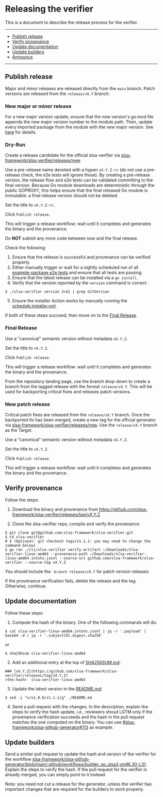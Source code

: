 # Releasing the verifier

This is a  document to describe the release process for the verifier.

---

- [Publish release](#publish-release)
- [Verify provenance](#verify-provenance)
- [Update documentation](#update-documentation)
- [Update builders](#update-builders)
- [Announce](#announce)

---

## Publish release

Major and minor releases are released directly from the `main` branch. Patch versions are released from the `release/vX.Y` branch.

### New major or minor release

For a new major version update, ensure that the new version's go.mod file appends the new major version number to the module path. Then, update every imported package from the module with the new major version. See [here](https://go.dev/doc/modules/major-version) for details.

### Dry-Run

Create a release candidate for the official slsa-verifier via [slsa-framework/slsa-verifier/releases/new](https://github.com/slsa-framework/slsa-verifier/releases/new).

Use a pre-release name denoted with a hypen `vX.Y.Z-rc` (do not use a pre-release check, the e2e tests will ignore these). By creating a pre-release version, the release flow and e2e tests can be validated committing to the final version. Because Go module downloads are deterministic through the public GOPROXY, this helps ensure that the final released Go module is immutable: a final release version should not be deleted.

Set the title to `vX.Y.Z-rc`.

Click `Publish release`.

This will trigger a release workflow: wait until it completes and generates the binary and the provenance.

Do **NOT** submit any more code between now and the final release.

Check the following:

1. Ensure that the release is successful and provenance can be verified properly. 
2. Either manually trigger or wait for a nightly scheduled run of all [example-package e2e tests](https://github.com/slsa-framework/example-package/tree/main/.github/workflows) and ensure that all tests are passing.
3. Ensure that the latest release can be installed via a `go install`.
4. Verify that the version reported by the `version` command is correct:
```shell
$ ./slsa-verifier version 2>&1 | grep GitVersion
```
5. Ensure the installer Action works by manually running the [schedule.installer.yml](https://github.com/slsa-framework/slsa-verifier/actions/workflows/pre-submit.actions.yml). 


If both of these steps succeed, then move on to the [Final Release](#final-release).

### Final Release

Use a "canonical" semantic version without metadata `vX.Y.Z`.

Set the title to `vX.Y.Z`.

Click `Publish release`.

This will trigger a release workflow: wait until it completes and generates the binary and the provenance.

From the repository landing page, use the branch drop-down to create a branch from the tagged release with the format `release/vX.Y`. This will be used for backporting critical fixes and releases patch versions.

### New patch release

Critical patch fixes are released from the `release/vX.Y` branch. Once the backported fix has been merged, create a new tag for the official generator via [slsa-framework/slsa-verifier/releases/new](https://github.com/slsa-framework/slsa-verifier/releases/new). Use the `release/vX.Y` branch as the Target.

Use a "canonical" semantic version without metadata `vX.Y.Z`.

Set the title to `vX.Y.Z`.

Click `Publish release`.

This will trigger a release workflow: wait until it completes and generates the binary and the provenance.

## Verify provenance

Follow the steps:

1. Download the binary and provenance from https://github.com/slsa-framework/slsa-verifier/releases/tag/vX.Y.Z

2. Clone the slsa-verifier repo, compile and verify the provenance:
```
$ git clone git@github.com:slsa-framework/slsa-verifier.git
$ cd slsa-verifier
# $ (Optional: git checkout tags/v1.1.1: you may need to change the command below)
$ go run ./cli/slsa-verifier verify-artifact ~/Downloads/slsa-verifier-linux-amd64 --provenance-path ~/Downloads/slsa-verifier-linux-amd64.intoto.jsonl --source-uri github.com/slsa-framework/slsa-verifier --source-tag vX.Y.Z
```

You should include the `-branch release/vX.Y` for patch version releases.

If the provenance verification fails, delete the release and the tag. Otherwise, continue.

## Update documentation

Follow these steps:

1. Compute the hash of the binary. One of the following commands will do:
```
$ cat slsa-verifier-linux-amd64.intoto.jsonl | jq -r '.payload' | base64 -d | jq -r '.subject[0].digest.sha256'
```
or
```
$ sha256sum slsa-verifier-linux-amd64
```

2. Add an additional entry at the top of [SHA256SUM.md](./SHA256SUM.md):

```
### [vX.Y.Z](https://github.com/slsa-framework/slsa-verifier/releases/tag/vX.Y.Z)
<the-hash>  slsa-verifier-linux-amd64
```

3. Update the latest version in the [README.md](./README.md):

```shell
$ sed -i "s/v1.0.0/v1.1.1/g" ./README.md
```

4. Send a pull request with the changes. In the description, explain the steps to verify the hash update, i.e., reviewers shoud LGTM only if the provenance verification succeeds
and the hash in the pull request matches the one computed on the binary. You can use [#slsa-framework/slsa-github-generator#113](https://github.com/slsa-framework/slsa-github-generator/pull/113) as example.

## Update builders

Send a similar pull request to update the hash and version of the verifier for the workflow [slsa-framework/slsa-github-generator/blob/main/.github/workflows/builder_go_slsa3.yml#L30-L31](https://github.com/slsa-framework/slsa-github-generator/blob/main/.github/workflows/builder_go_slsa3.yml#L30-L31). Explain the steps to verify the hash. If the pull request for the verifier is already merged, you can simply point to it instead.

Note: you need not cut a release for the generator, unless the verifier has important changes that are required for the builders to work properly.
